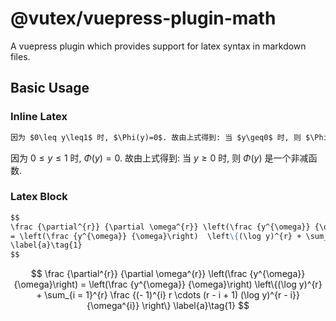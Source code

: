 # @vutex/vuepress-plugin-math

A vuepress plugin which provides support for latex syntax in markdown files.

## Basic Usage

### Inline Latex

```md
因为 $0\leq y\leq1$ 时, $\Phi(y)=0$. 故由上式得到: 当 $y\geq0$ 时, 则 $\Phi(y)$ 是一个非减函数.
```

因为 $0\leq y\leq1$ 时, $\Phi(y)=0$. 故由上式得到: 当 $y\geq0$ 时, 则 $\Phi(y)$ 是一个非减函数.

### Latex Block

```md
$$
\frac {\partial^{r}} {\partial \omega^{r}} \left(\frac {y^{\omega}} {\omega}\right) 
= \left(\frac {y^{\omega}} {\omega}\right)  \left\{(\log y)^{r} + \sum_{i = 1}^{r} \frac {(- 1)^{i} r \cdots (r - i + 1) (\log y)^{r - i}} {\omega^{i}} \right\}
\label{a}\tag{1}
$$
```

$$
\frac {\partial^{r}} {\partial \omega^{r}} \left(\frac {y^{\omega}} {\omega}\right) 
= \left(\frac {y^{\omega}} {\omega}\right)  \left\{(\log y)^{r} + \sum_{i = 1}^{r} \frac {(- 1)^{i} r \cdots (r - i + 1) (\log y)^{r - i}} {\omega^{i}} \right\}
\label{a}\tag{1}
$$

